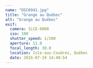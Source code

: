 ```yaml
---
name: "DSC6941.jpg"
title: "Grange au Québec"
alt: "Grange au Québec"
exif:
  camera: ILCE-6000
  iso: 100
  shutter_speed: 1/200
  aperture: 11.0
  focal_length: 30.0
  location: Isle-aux-Coudres, Québec
  date: 2016-07-19 14:40:54
---
```

